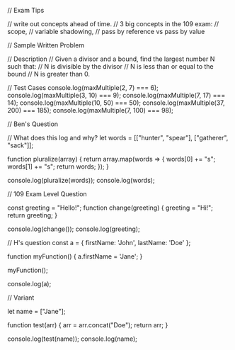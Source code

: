 // Exam Tips

// write out concepts ahead of time.
// 3 big concepts in the 109 exam:
//  scope,
//  variable shadowing,
//  pass by reference vs pass by value

// Sample Written Problem

// Description
// Given a divisor and a bound, find the largest number N such that:
// N is divisible by the divisor
// N is less than or equal to the bound
// N is greater than 0.

// Test Cases
console.log(maxMultiple(2, 7) === 6);
console.log(maxMultiple(3, 10) === 9);
console.log(maxMultiple(7, 17) === 14);
console.log(maxMultiple(10, 50) === 50);
console.log(maxMultiple(37, 200) === 185);
console.log(maxMultiple(7, 100) === 98);

// Ben's Question

// What does this log and why?
let words = [["hunter", "spear"], ["gatherer", "sack"]];

function pluralize(array) {
  return array.map(words => {
    words[0] += "s";
    words[1] += "s";
    return words;
  });
}

console.log(pluralize(words));
console.log(words);

// 109 Exam Level Question

const greeting = "Hello!";
function change(greeting) {
  greeting = "Hi!";
  return greeting;
}

console.log(change());
console.log(greeting);

// H's question
const a = {
  firstName: 'John',
  lastName: 'Doe'
};

function myFunction() {
  a.firstName = 'Jane';
}

myFunction();

console.log(a);

// Variant

let name = ["Jane"];

function test(arr) {
  arr = arr.concat("Doe");
  return arr;
}

console.log(test(name));
console.log(name);
